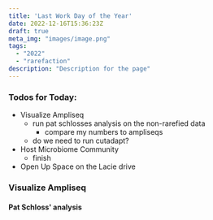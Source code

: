 ```yaml
---
title: 'Last Work Day of the Year'
date: 2022-12-16T15:36:23Z
draft: true
meta_img: "images/image.png"
tags:
  - "2022"
  - "rarefaction"
description: "Description for the page"
---
```


### Todos for Today:

- Visualize Ampliseq
  - run pat schlosses analysis on the non-rarefied data
    - compare my numbers to ampliseqs
  - do we need to run cutadapt?
- Host Microbiome Community
  - finish 
- Open Up Space on the Lacie drive

### Visualize Ampliseq

#### Pat Schloss' analysis

